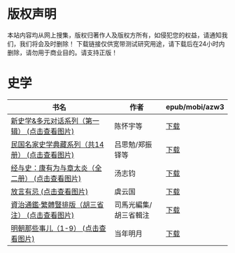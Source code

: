 # 版权声明

本站内容均从网上搜集，版权归著作人及版权方所有，如侵犯您的权益，请通知我们，我们将会及时删除！ 下载链接仅供宽带测试研究用途，请下载后在24小时内删除，请勿用于商业目的。请支持正版！

# 史学

| 书名 | 作者 | epub/mobi/azw3 |
| --- | --- | --- |
| [新史学&#038;多元对话系列（第一辑） (点击查看图片)](https://www.dushupai.com/attachment/2024/06/11/50bc6637f6da1b41.jpg) | 陈怀宇等 | [下载](https://url89.ctfile.com/f/31084289-1375509076-0c1223?p=8866) |
| [民国名家史学典藏系列（共14册） (点击查看图片)](https://www.dushupai.com/attachment/2024/06/09/bb9e75b8caa37d18.jpg) | 吕思勉/郑振铎等 | [下载](https://url89.ctfile.com/f/31084289-1356989620-4f5379?p=8866) |
| [经与史：康有为与章太炎（全二册） (点击查看图片)](https://www.dushupai.com/attachment/2024/06/08/fab928750d8002a5.jpg) | 汤志钧 | [下载](https://url89.ctfile.com/f/31084289-1357051474-6c8592?p=8866) |
| [放言有忌 (点击查看图片)](https://www.dushupai.com/attachment/2024/06/07/6487642f462fdd81.jpg) | 虞云国 | [下载](https://url89.ctfile.com/f/31084289-1357042660-f57275?p=8866) |
| [資治通鑑·繁體豎排版（胡三省注） (点击查看图片)](https://www.dushupai.com/attachment/2024/06/06/1efde9ef5d91cad2.jpg) | 司馬光編集/胡三省輯注 | [下载](https://url89.ctfile.com/f/31084289-1357030630-44c1c2?p=8866) |
| [明朝那些事儿（1-9） (点击查看图片)](https://www.dushupai.com/attachment/2024/06/01/fdf6968a6be0e4ef.jpg) | 当年明月 | [下载](https://url89.ctfile.com/f/31084289-1357004737-794dc3?p=8866) |
